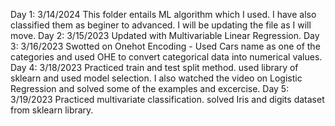 Day 1: 3/14/2024 This folder entails ML algorithm which I used. I have also classified them as beginer to advanced. I will be updating the file as I will move.
Day 2: 3/15/2023 Updated with Multivariable Linear Regression.
Day 3: 3/16/2023 Swotted on Onehot Encoding - Used Cars name as one of the categories and used OHE to convert categorical data into numerical values.
Day 4: 3/18/2023 Practiced train and test split method. used library of sklearn and used model selection. I also watched the video on Logistic Regression and solved some of the examples and excercise.
Day 5: 3/19/2023 Practiced multivariate classification. solved Iris and digits dataset from sklearn library.
